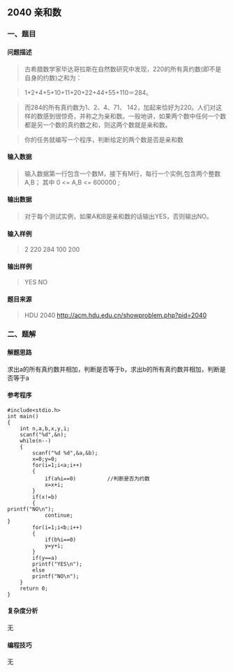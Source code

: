 ## 2040 亲和数

### 一、题目

#### 问题描述

>古希腊数学家毕达哥拉斯在自然数研究中发现，220的所有真约数(即不是自身的约数)之和为： 

>1+2+4+5+10+11+20+22+44+55+110＝284。 

>而284的所有真约数为1、2、4、71、 142，加起来恰好为220。人们对这样的数感到很惊奇，并称之为亲和数。一般地讲，如果两个数中任何一个数都是另一个数的真约数之和，则这两个数就是亲和数。 

>你的任务就编写一个程序，判断给定的两个数是否是亲和数

#### 输入数据

>输入数据第一行包含一个数M，接下有M行，每行一个实例,包含两个整数A,B； 其中 0 <= A,B <= 600000 ;

#### 输出数据

>对于每个测试实例，如果A和B是亲和数的话输出YES，否则输出NO。

#### 输入样例

>2
>220 284
>100 200

#### 输出样例

>YES
>NO

#### 题目来源

>HDU 2040 http://acm.hdu.edu.cn/showproblem.php?pid=2040

### 二、题解

#### 解题思路

求出a的所有真约数并相加，判断是否等于b，求出b的所有真约数并相加，判断是否等于a

#### 参考程序

```
#include<stdio.h>
int main()
{
    int n,a,b,x,y,i;
    scanf("%d",&n);
    while(n--)
    {
        scanf("%d %d",&a,&b);
        x=0;y=0;
        for(i=1;i<a;i++)
        {
            if(a%i==0)          //判断是否为约数
            x=x+i;
        }
        if(x!=b)
        {
printf("NO\n");
            continue;
}
        for(i=1;i<b;i++)
        {
            if(b%i==0)
            y=y+i;
        }
        if(y==a)
        printf("YES\n");
        else
        printf("NO\n");
    }
    return 0;
}
```

#### 复杂度分析

无

#### 编程技巧

无